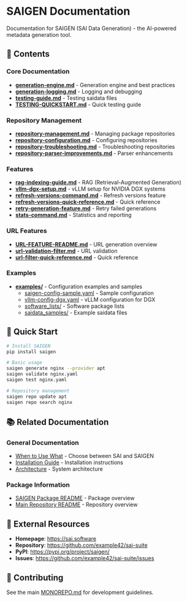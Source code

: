 # SAIGEN Documentation

Documentation for SAIGEN (SAI Data Generation) - the AI-powered metadata generation tool.

## 📖 Contents

### Core Documentation
- **[generation-engine.md](generation-engine.md)** - Generation engine and best practices
- **[generation-logging.md](generation-logging.md)** - Logging and debugging
- **[testing-guide.md](testing-guide.md)** - Testing saidata files
- **[TESTING-QUICKSTART.md](TESTING-QUICKSTART.md)** - Quick testing guide

### Repository Management
- **[repository-management.md](repository-management.md)** - Managing package repositories
- **[repository-configuration.md](repository-configuration.md)** - Configuring repositories
- **[repository-troubleshooting.md](repository-troubleshooting.md)** - Troubleshooting repositories
- **[repository-parser-improvements.md](repository-parser-improvements.md)** - Parser enhancements

### Features
- **[rag-indexing-guide.md](rag-indexing-guide.md)** - RAG (Retrieval-Augmented Generation)
- **[vllm-dgx-setup.md](vllm-dgx-setup.md)** - vLLM setup for NVIDIA DGX systems
- **[refresh-versions-command.md](refresh-versions-command.md)** - Refresh versions feature
- **[refresh-versions-quick-reference.md](refresh-versions-quick-reference.md)** - Quick reference
- **[retry-generation-feature.md](retry-generation-feature.md)** - Retry failed generations
- **[stats-command.md](stats-command.md)** - Statistics and reporting

### URL Features
- **[URL-FEATURE-README.md](URL-FEATURE-README.md)** - URL generation overview
- **[url-validation-filter.md](url-validation-filter.md)** - URL validation
- **[url-filter-quick-reference.md](url-filter-quick-reference.md)** - Quick reference

### Examples
- **[examples/](examples/)** - Configuration examples and samples
  - [saigen-config-sample.yaml](examples/saigen-config-sample.yaml) - Sample configuration
  - [vllm-config-dgx.yaml](examples/vllm-config-dgx.yaml) - vLLM configuration for DGX
  - [software_lists/](examples/software_lists/) - Software package lists
  - [saidata_samples/](examples/saidata_samples/) - Example saidata files

## 🚀 Quick Start

```bash
# Install SAIGEN
pip install saigen

# Basic usage
saigen generate nginx --provider apt
saigen validate nginx.yaml
saigen test nginx.yaml

# Repository management
saigen repo update apt
saigen repo search nginx
```

## 📚 Related Documentation

### General Documentation
- [When to Use What](../../docs/when-to-use-what.md) - Choose between SAI and SAIGEN
- [Installation Guide](../../docs/installation.md) - Installation instructions
- [Architecture](../../docs/architecture-diagram.md) - System architecture

### Package Information
- [SAIGEN Package README](../README.md) - Package overview
- [Main Repository README](../../README.md) - Repository overview

## 🔗 External Resources

- **Homepage**: https://sai.software
- **Repository**: https://github.com/example42/sai-suite
- **PyPI**: https://pypi.org/project/saigen/
- **Issues**: https://github.com/example42/sai-suite/issues

## 📝 Contributing

See the main [MONOREPO.md](../../MONOREPO.md) for development guidelines.
